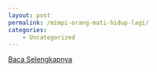 ```yaml
---
layout: post
permalink: /mimpi-orang-mati-hidup-lagi/
categories:
    - Uncategorized
---
```


[Baca Selengkapnya](/02)